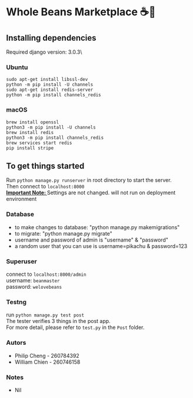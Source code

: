 # Whole Beans Marketplace ☕️🌿

## Installing dependencies
Required django version: 3.0.3\
### Ubuntu
```sudo apt-get install libssl-dev```\
```python -m pip install -U channels```\
```sudo apt-get install redis-server```\
```python -m pip install channels_redis```
### macOS
```brew install openssl```\
```python3 -m pip install -U channels```\
```brew install redis```\
```python3 -m pip install channels_redis```\
```brew services start redis```\
```pip install stripe```

## To get things started
Run ```python manage.py runserver``` in root directory to start the server. <br />
Then connect to ```localhost:8000``` <br />
<u><b>Important Note: </b></u> Settings are not changed. will not run on deployment environment 

### Database
* to make changes to database: "python manage.py makemigrations"
* to migrate: "python manage.py migrate"
* username and password of admin is "username" & "password"
* a random user that you can use is username=pikachu & password=123

### Superuser
connect to ```localhost:8000/admin``` <br />
username: ```beanmaster``` <br />
password: ```welovebeans``` <br />

### Testng
run ```python manage.py test post```\
The tester verifies 3 things in the post app.\
For more detail, please refer to ```test.py``` in the ```Post``` folder.

### Autors
* Philip Cheng - 260784392
* William Chien - 260746158

### Notes
* Nil

